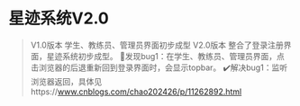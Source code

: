 # 星迹系统V2.0
>V1.0版本 学生、教练员、管理员界面初步成型
>V2.0版本 整合了登录注册界面，星迹系统初步成型。
>🚩发现bug1：在学生、教练员、管理员界面，点击浏览器的后退重新回到登录界面时，会显示topbar。
>✔️解决bug1：监听浏览器返回，具体见https://www.cnblogs.com/chao202426/p/11262892.html
